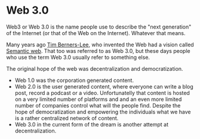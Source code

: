 # Web 3.0

Web3 or Web 3.0 is the name people use to describe the "next generation" of the Internet (or that of the Web on the Internet). Whatever that means.

Many years ago  [Tim Berners-Lee](https://en.wikipedia.org/wiki/Tim_Berners-Lee), who invented the Web had a vision called [Semantic web](https://en.wikipedia.org/wiki/Semantic_Web). That too was referred to as Web 3.0,
but these days people who use the term Web 3.0 usually refer to something else.

The original hope of the web was decentralization and democratization.

* Web 1.0 was the corporation generated content.
* Web 2.0 is the user generated content, where everyone can write a blog post, record a podcast or a video. Unfortunatelly that content is hosted on a very limited number of platforms and and an even more limited number of companies control what will the people find. Despite the hope of democratization and empowering the individuals what we have is a rather centralized network of content.
* Web 3.0 in the current form of the dream is another attempt at decentralization.


